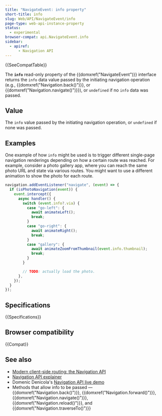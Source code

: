 ```yaml
---
title: "NavigateEvent: info property"
short-title: info
slug: Web/API/NavigateEvent/info
page-type: web-api-instance-property
status:
  - experimental
browser-compat: api.NavigateEvent.info
sidebar:
  - apiref:
      - Navigation API
---
```


{{SeeCompatTable}}

The **`info`** read-only property of the
{{domxref("NavigateEvent")}} interface returns the `info` data value passed by the initiating navigation operation (e.g., {{domxref("Navigation.back()")}}, or {{domxref("Navigation.navigate()")}}), or `undefined` if no `info` data was passed.

## Value

The `info` value passed by the initiating navigation operation, or `undefined` if none was passed.

## Examples

One example of how `info` might be used is to trigger different single-page navigation renderings depending on how a certain route was reached. For example, consider a photo gallery app, where you can reach the same photo URL and state via various routes. You might want to use a different animation to show the photo for each route.

```js
navigation.addEventListener("navigate", (event) => {
  if (isPhotoNavigation(event)) {
    event.intercept({
      async handler() {
        switch (event.info?.via) {
          case "go-left": {
            await animateLeft();
            break;
          }
          case "go-right": {
            await animateRight();
            break;
          }
          case "gallery": {
            await animateZoomFromThumbnail(event.info.thumbnail);
            break;
          }
        }

        // TODO: actually load the photo.
      },
    });
  }
});
```

## Specifications

{{Specifications}}

## Browser compatibility

{{Compat}}

## See also

- [Modern client-side routing: the Navigation API](https://developer.chrome.com/docs/web-platform/navigation-api/)
- [Navigation API explainer](https://github.com/WICG/navigation-api/blob/main/README.md)
- Domenic Denicola's [Navigation API live demo](https://gigantic-honored-octagon.glitch.me/)
- Methods that allow info to be passed — {{domxref("Navigation.back()")}}, {{domxref("Navigation.forward()")}}, {{domxref("Navigation.navigate()")}}, {{domxref("Navigation.reload()")}}, and {{domxref("Navigation.traverseTo()")}}
